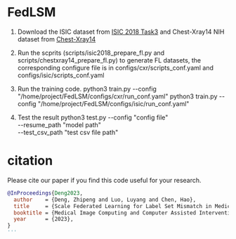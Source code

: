 # FedLSM
1. Download the ISIC dataset from [ISIC 2018 Task3](https://www.kaggle.com/datasets/shonenkov/isic2018) and Chest-Xray14 NIH dataset from [Chest-Xray14](https://www.kaggle.com/datasets/nih-chest-xrays/data)

2. Run the scprits (scripts/isic2018_prepare_fl.py and scripts/chestxray14_prepare_fl.py) to generate FL datasets, the corresponding configure file is in configs/cxr/scripts_conf.yaml and configs/isic/scripts_conf.yaml

3. Run the training code.
python3 train.py --config "/home/project/FedLSM/configs/cxr/run_conf.yaml"
python3 train.py --config "/home/project/FedLSM/configs/isic/run_conf.yaml"

4. Test the result
python3 test.py --config "config file"  \
--resume_path "model path" \
--test_csv_path "test csv file path"

# citation
Please cite our paper if you find this code useful for your research.

```bibtex
@InProceedings{Deng2023, 
  author    = {Deng, Zhipeng and Luo, Luyang and Chen, Hao}, 
  title     = {Scale Federated Learning for Label Set Mismatch in Medical Image Classification},
  booktitle = {Medical Image Computing and Computer Assisted Intervention -- MICCAI 2023},
  year      = {2023},
}
'''
